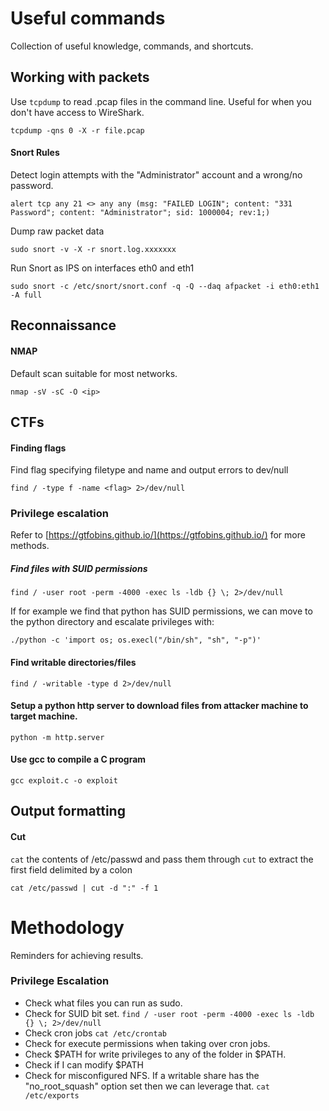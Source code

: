 # Useful commands
Collection of useful knowledge, commands, and shortcuts.

## Working with packets

Use `tcpdump` to read .pcap files in the command line. Useful for when you don't have access to WireShark.

```tcpdump -qns 0 -X -r file.pcap```

#### Snort Rules

Detect login attempts with the "Administrator" account and a wrong/no password.

```alert tcp any 21 <> any any (msg: "FAILED LOGIN"; content: "331 Password"; content: "Administrator"; sid: 1000004; rev:1;)```

Dump raw packet data

```sudo snort -v -X -r snort.log.xxxxxxx```

Run Snort as IPS on interfaces eth0 and eth1

```sudo snort -c /etc/snort/snort.conf -q -Q --daq afpacket -i eth0:eth1 -A full```

## Reconnaissance

#### NMAP

Default scan suitable for most networks.

```nmap -sV -sC -O <ip>```

## CTFs

#### Finding flags

Find flag specifying filetype and name and output errors to dev/null

```find / -type f -name <flag> 2>/dev/null```

### Privilege escalation

Refer to [https://gtfobins.github.io/](https://gtfobins.github.io/) for more methods.

##### Find files with SUID permissions

```find / -user root -perm -4000 -exec ls -ldb {} \; 2>/dev/null```

If for example we find that python has SUID permissions, we can move to the python directory and escalate privileges with:

```./python -c 'import os; os.execl("/bin/sh", "sh", "-p")'```

#### Find writable directories/files

```find / -writable -type d 2>/dev/null ```

#### Setup a python http server to download files from attacker machine to target machine.

```python -m http.server```

#### Use gcc to compile a C program

```gcc exploit.c -o exploit```

## Output formatting

#### Cut

```cat``` the contents of /etc/passwd and pass them through ```cut``` to extract the first field delimited by a colon

 ```cat /etc/passwd | cut -d ":" -f 1```

# Methodology

Reminders for achieving results.

### Privilege Escalation

- Check what files you can run as sudo.
- Check for SUID bit set.
```find / -user root -perm -4000 -exec ls -ldb {} \; 2>/dev/null```
- Check cron jobs
```cat /etc/crontab```
- Check for execute permissions when taking over cron jobs.
- Check $PATH for write privileges to any of the folder in $PATH.
- Check if I can modify $PATH
- Check for misconfigured NFS. If a writable share has the "no_root_squash" option set then we can leverage that.
```cat /etc/exports```
